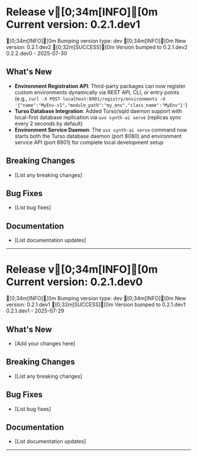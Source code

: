 # Release v[0;34m[INFO][0m Current version: 0.2.1.dev1
[0;34m[INFO][0m Bumping version type: dev
[0;34m[INFO][0m New version: 0.2.1.dev2
[0;32m[SUCCESS][0m Version bumped to 0.2.1.dev2
0.2.2.dev0 - 2025-07-30

## What's New

- **Environment Registration API**: Third-party packages can now register custom environments dynamically via REST API, CLI, or entry points (e.g., `curl -X POST localhost:8901/registry/environments -d '{"name":"MyEnv-v1","module_path":"my_env","class_name":"MyEnv"}'`)
- **Turso Database Integration**: Added Turso/sqld daemon support with local-first database replication via `uvx synth-ai serve` (replicas sync every 2 seconds by default)
- **Environment Service Daemon**: The `uvx synth-ai serve` command now starts both the Turso database daemon (port 8080) and environment service API (port 8901) for complete local development setup

## Breaking Changes

- [List any breaking changes]

## Bug Fixes

- [List bug fixes]

## Documentation

- [List documentation updates]

---

# Release v[0;34m[INFO][0m Current version: 0.2.1.dev0
[0;34m[INFO][0m Bumping version type: dev
[0;34m[INFO][0m New version: 0.2.1.dev1
[0;32m[SUCCESS][0m Version bumped to 0.2.1.dev1
0.2.1.dev1 - 2025-07-29

## What's New

- [Add your changes here]

## Breaking Changes

- [List any breaking changes]

## Bug Fixes

- [List bug fixes]

## Documentation

- [List documentation updates]

---
